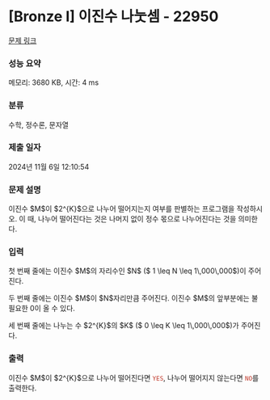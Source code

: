 # [Bronze I] 이진수 나눗셈 - 22950 

[문제 링크](https://www.acmicpc.net/problem/22950) 

### 성능 요약

메모리: 3680 KB, 시간: 4 ms

### 분류

수학, 정수론, 문자열

### 제출 일자

2024년 11월 6일 12:10:54

### 문제 설명

<p>이진수 $M$이 $2^{K}$으로 나누어 떨어지는지 여부를 판별하는 프로그램을 작성하시오. 이 때, 나누어 떨어진다는 것은 나머지 없이 정수 몫으로 나누어진다는 것을 의미한다.</p>

### 입력 

 <p>첫 번째 줄에는 이진수 $M$의 자리수인 $N$ ($ 1 \leq N \leq 1\,000\,000$)이 주어진다.</p>

<p>두 번째 줄에는 이진수 $M$이 $N$자리만큼 주어진다. 이진수 $M$의 앞부분에는 불필요한 0이 올 수 있다.</p>

<p>세 번째 줄에는 나누는 수 $2^{K}$의 $K$ ($ 0 \leq K \leq 1\,000\,000$)가 주어진다.</p>

### 출력 

 <p>이진수 $M$이 $2^{K}$으로 나누어 떨어진다면 <span style="color:#c0392b;"><code>YES</code></span>, 나누어 떨어지지 않는다면 <span style="color:#c0392b;"><code>NO</code></span>를 출력한다.</p>

